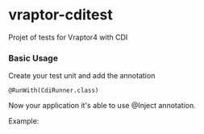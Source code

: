 vraptor-cditest
===============

Projet of tests for Vraptor4 with CDI

### Basic Usage

Create your test unit and add the annotation

```
@RunWith(CdiRunner.class)
```

Now your application it's able to use @Inject annotation.

Example:

```

```